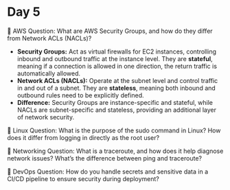 # Day 5

🔸 AWS Question:
What are AWS Security Groups, and how do they differ from Network ACLs (NACLs)?
- **Security Groups:** Act as virtual firewalls for EC2 instances, controlling inbound and outbound traffic at the instance level. They are **stateful**, meaning if a connection is allowed in one direction, the return traffic is automatically allowed.
- **Network ACLs (NACLs):** Operate at the subnet level and control traffic in and out of a subnet. They are **stateless**, meaning both inbound and outbound rules need to be explicitly defined.
- **Difference:** Security Groups are instance-specific and stateful, while NACLs are subnet-specific and stateless, providing an additional layer of network security.


🔸 Linux Question:
What is the purpose of the sudo command in Linux? How does it differ from logging in directly as the root user?

🔸 Networking Question:
What is a traceroute, and how does it help diagnose network issues? What’s the difference between ping and traceroute?

🔸 DevOps Question:
How do you handle secrets and sensitive data in a CI/CD pipeline to ensure security during deployment?

